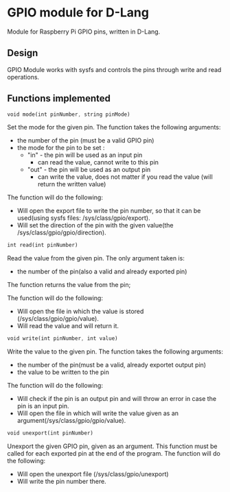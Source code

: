 # GPIO module for D-Lang
Module for Raspberry Pi GPIO pins, written in D-Lang.

## Design
GPIO Module works with sysfs and controls the pins through write and read operations.

## Functions implemented
````rust
void mode(int pinNumber, string pinMode)
````
Set the mode for the given pin. The function takes the following arguments:
* the number of the pin (must be a valid GPIO pin)
* the mode for the pin to be set :
    * "in" - the pin will be used as an input pin
        * can read the value, cannot write to this pin
    * "out" - the pin will be used as an output pin 
        * can write the value, does not matter if you read the value (will return the written value)

The function will do the following:
* Will open the export file to write the pin number, so that it can be used(using sysfs files: /sys/class/gpio/export).
* Will set the direction of the pin with the given value(the /sys/class/gpio/gpio<pinNumber>/direction).

````rust
int read(int pinNumber)
````
Read the value from the given pin. The only argument taken is:
* the number of the pin(also a valid and already exported pin)

The function returns the value from the pin;

The function will do the following:
* Will open the file in which the value is stored (/sys/class/gpio/gpio<pinNumber>/value).
* Will read the value and will return it.


````rust
void write(int pinNumber, int value)
````
Write the value to the given pin. The function takes the following arguments:
* the number of the pin(must be a valid, already exportet output pin)
* the value to be written to the pin

The function will do the following:
* Will check if the pin is an output pin and will throw an error in case the pin is an input pin.
* Will open the file in which will write the value given as an argument(/sys/class/gpio/gpio<pinNumber>/value).

````rust
void unexport(int pinNumber)
````
Unexport the given GPIO pin, given as an argument.
This function must be called for each exported pin at the end of the program.
The function will do the following:
* Will open the unexport file (/sys/class/gpio/unexport)
* Will write the pin number there.